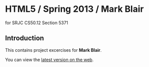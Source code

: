 HTML5 / Spring 2013 / Mark Blair
================================
for SRJC CS50.12 Section 5371

Introduction
------------

This contains project excercises for **Mark Blair**. 

You can view the [latest version on the web](http://student.santarosa.edu/~mblair/srjc_html5_5371/).
